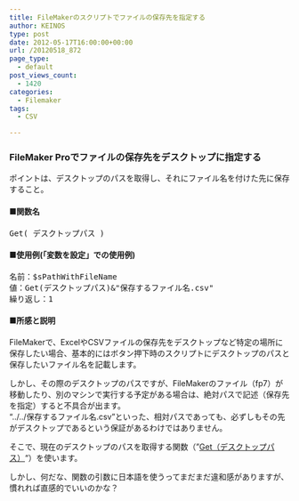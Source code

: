 ```yaml
---
title: FileMakerのスクリプトでファイルの保存先を指定する
author: KEINOS
type: post
date: 2012-05-17T16:00:00+00:00
url: /20120518_872
page_type:
  - default
post_views_count:
  - 1420
categories:
  - Filemaker
tags:
  - CSV

---
```

<div class="section">
  <h3 id="outline__1">
    FileMaker Proでファイルの保存先をデスクトップに指定する
  </h3>
  
  <p>
    ポイントは、デスクトップのパスを取得し、それにファイル名を付けた先に保存すること。
  </p>
  
  <h4 id="outline__1_1">
    ■関数名
  </h4>
  
  <pre>
Get( デスクトップパス )
</pre>
  
  <h4 id="outline__1_2">
    ■使用例(「変数を設定」での使用例)
  </h4>
  
  <pre>
名前：$sPathWithFileName
値：Get(デスクトップパス)&"保存するファイル名.csv"
繰り返し：1
</pre>
  
  <h4 id="outline__1_3">
    ■所感と説明
  </h4>
  
  <p>
    FileMakerで、ExcelやCSVファイルの保存先をデスクトップなど特定の場所に保存したい場合、基本的にはボタン押下時のスクリプトにデスクトップのパスと保存したいファイル名を記載します。
  </p>
  
  <p>
    しかし、その際のデスクトップのパスですが、FileMakerのファイル（fp7）が移動したり、別のマシンで実行する予定がある場合は、絶対パスで記述（保存先を指定）すると不具合が出ます。<br />&#8220;../../保存するファイル名.csv&#8221;といった、相対パスであっても、必ずしもその先がデスクトップであるという保証があるわけではありません。
  </p>
  
  <p>
    そこで、現在のデスクトップのパスを取得する関数（&#8221;<a href="http://www.filemaker.co.jp/help/html/func_ref2.32.47.html" target="_blank">Get（デスクトップパス）</a>&#8220;）を使います。
  </p>
  
  <p>
    しかし、何だな、関数の引数に日本語を使うってまだまだ違和感がありますが、慣れれば直感的でいいのかな？
  </p>
</div>